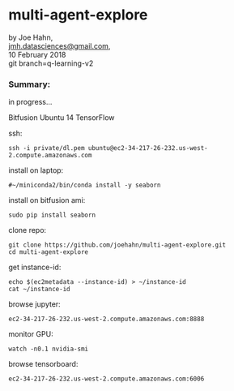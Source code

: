 # multi-agent-explore

by Joe Hahn,<br />
jmh.datasciences@gmail.com,<br />
10 February 2018<br />
git branch=q-learning-v2


### Summary:
in progress...

Bitfusion Ubuntu 14 TensorFlow

ssh:

    ssh -i private/dl.pem ubuntu@ec2-34-217-26-232.us-west-2.compute.amazonaws.com

install on laptop:

    #~/miniconda2/bin/conda install -y seaborn

install on bitfusion ami:

    sudo pip install seaborn

clone repo:

    git clone https://github.com/joehahn/multi-agent-explore.git
    cd multi-agent-explore

get instance-id:

    echo $(ec2metadata --instance-id) > ~/instance-id
    cat ~/instance-id

browse jupyter:

    ec2-34-217-26-232.us-west-2.compute.amazonaws.com:8888

monitor GPU:

    watch -n0.1 nvidia-smi

browse tensorboard:

    ec2-34-217-26-232.us-west-2.compute.amazonaws.com:6006


